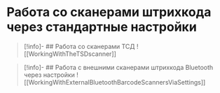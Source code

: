 # Работа со сканерами штрихкода через стандартные настройки

> [!info]- ## Работа со сканерами ТСД
![[WorkingWithTheTSDscanner]]

> [!info]- ## Работа с внешними сканерами штрихкода Bluetooth через настройки
 ![[WorkingWithExternalBluetoothBarcodeScannersViaSettings]]